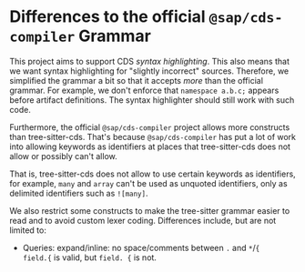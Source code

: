 # Differences to the official `@sap/cds-compiler` Grammar

This project aims to support CDS _syntax highlighting_.  This also means that
we want syntax highlighting for "slightly incorrect" sources.  Therefore, we
simplified the grammar a bit so that it accepts _more_ than the official
grammar.  For example, we don't enforce that `namespace a.b.c;` appears before
artifact definitions.  The syntax highlighter should still work with such code.

Furthermore, the official `@sap/cds-compiler` project allows more constructs
than tree-sitter-cds.  That's because `@sap/cds-compiler` has put a lot of work
into allowing keywords as identifiers at places that tree-sitter-cds does not
allow or possibly can't allow.

That is, tree-sitter-cds does not allow to use certain keywords as identifiers,
for example, `many` and `array` can't be used as unquoted identifiers, only as
delimited identifiers such as `![many]`.

We also restrict some constructs to make the tree-sitter grammar easier to read
and to avoid custom lexer coding.  Differences include, but are not limited to:

 - Queries: expand/inline: no space/comments between `.` and `*`/`{`  
   `field.{` is valid, but `field. {` is not.
